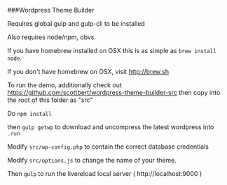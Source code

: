 ###Wordpress Theme Builder

Requires global gulp and gulp-cli to be installed

Also requires node/npm, obvs.

If you have homebrew installed on OSX this is as simple as `brew install node`.

If you don't have homebrew on OSX, visit http://brew.sh

To run the demo, additionally check out https://github.com/scottbert/wordpress-theme-builder-src then copy into the root of this folder as "src"

Do ```npm install```

then ```gulp getwp``` to download and uncompress the latest wordpress into `.run`

Modify ```src/wp-config.php``` to contain the correct database credentials

Modify ```src/options.js``` to change the name of your theme.

Then ```gulp``` to run the livereload local server ( http://localhost:9000 )
